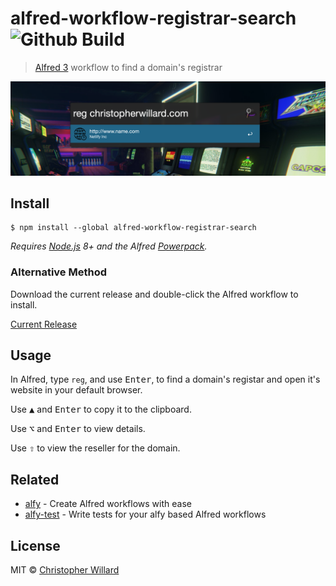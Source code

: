 # alfred-workflow-registrar-search ![Github Build](https://github.com/thatguychrisw/alfred-workflow-registrar-search/workflows/Github%20Build/badge.svg?branch=master)
> [Alfred 3](https://www.alfredapp.com) workflow to find a domain's registrar 

![Regitrar Workflow](screenshot.png "Alfred Workflow")


## Install

```
$ npm install --global alfred-workflow-registrar-search
```

*Requires [Node.js](https://nodejs.org) 8+ and the Alfred [Powerpack](https://www.alfredapp.com/powerpack/).*

### Alternative Method
Download the current release and double-click the Alfred workflow to install.

[Current Release](https://github.com/thatguychrisw/alfred-workflow-registrar-search/releases/download/1.1.0/Registrar-Search-1.1.0.zip)

## Usage

In Alfred, type `reg`, and use <kbd>Enter</kbd>, to find a domain's registar and open it's website in your default browser.

Use <kbd>▲</kbd> and <kbd>Enter</kbd> to copy it to the clipboard.

Use <kbd>⌥</kbd> and <kbd>Enter</kbd> to view details.

Use <kbd>⇧</kbd> to view the reseller for the domain.

## Related

- [alfy](https://github.com/sindresorhus/alfy) - Create Alfred workflows with ease
- [alfy-test](https://github.com/SamVerschueren/alfy-test) - Write tests for your alfy based Alfred workflows

## License

MIT © [Christopher Willard](https://www.christopherwillard.com)
